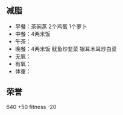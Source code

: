 ## 减脂 ##
* 早餐：茶碗蒸 2个鸡蛋 1个萝卜
* 中餐：4两米饭
* 午茶：
* 晚餐：4两米饭 鱿鱼炒韭菜 银耳木耳炒白菜
* 无氧：
* 有氧：
* 体重：


## 荣誉 ##
640
+50 fitness
-20

